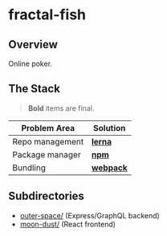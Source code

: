 # fractal-fish

## Overview

Online poker.

## The Stack

> **Bold** items are final.

| Problem Area    | Solution                                          |
| --------------- | ------------------------------------------------- |
| Repo management | **[lerna](https://github.com/lerna/lerna)**       |
| Package manager | **[npm](https://github.com/npm/cli)**             |
| Bundling        | **[webpack](https://github.com/webpack/webpack)** |

## Subdirectories

- [outer-space/](./packages/outer-space/) (Express/GraphQL backend)
- [moon-dust/](./packages/moon-dust/) (React frontend)
